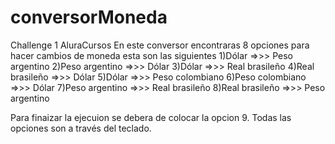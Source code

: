 # conversorMoneda
Challenge 1 AluraCursos
En este conversor encontraras 8 opciones para hacer cambios de moneda esta son las siguientes
                           1)Dólar =>>> Peso argentino
                            2)Peso argentino =>>> Dólar
                            3)Dólar =>>> Real brasileño
                            4)Real brasileño =>>> Dólar
                            5)Dólar =>>> Peso colombiano
                            6)Peso colombiano =>>> Dólar
                            7)Peso argentino =>>> Real brasileño
                            8)Real brasileño =>>> Peso argentino
                            
Para finaizar la ejecuion se debera de colocar la opcion 9.
Todas las opciones son a través del teclado.

